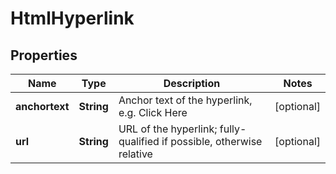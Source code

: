 
# HtmlHyperlink

## Properties
Name | Type | Description | Notes
------------ | ------------- | ------------- | -------------
**anchortext** | **String** | Anchor text of the hyperlink, e.g. Click Here |  [optional]
**url** | **String** | URL of the hyperlink; fully-qualified if possible, otherwise relative |  [optional]



